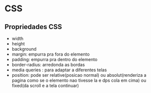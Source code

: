 # CSS

## Propriedades CSS
- width
- height
- background
- margin: empurra pra fora do elemento
- padding: empurra pra dentro do elemento
- border-radius: arredonda as bordas
- media queries : para adaptar a diferentes telas
- position: pode ser relative(posicao normal) ou absolut(renderiza a pagina como se o elemento nao tivesse la e dps cola em cima) ou fixed(da scroll e a tela continuar)
